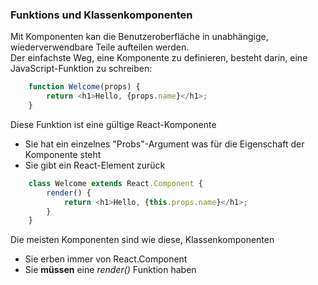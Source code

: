 ### Funktions und Klassenkomponenten

Mit Komponenten kan die Benutzeroberfläche in unabhängige, wiederverwendbare Teile aufteilen werden.  
Der einfachste Weg, eine Komponente zu definieren, besteht darin, eine JavaScript-Funktion zu schreiben:

```typescript jsx
    function Welcome(props) {
        return <h1>Hello, {props.name}</h1>;
    }
```
Diese Funktion ist eine gültige React-Komponente
* Sie hat ein einzelnes "Probs"-Argument was für die Eigenschaft der Komponente steht
* Sie gibt ein React-Element zurück

```typescript jsx
    class Welcome extends React.Component {
        render() {
            return <h1>Hello, {this.props.name}</h1>;
        }
    }
```
Die meisten Komponenten sind wie diese, Klassenkomponenten
* Sie erben immer von React.Component
* Sie __müssen__ eine _render()_ Funktion haben
